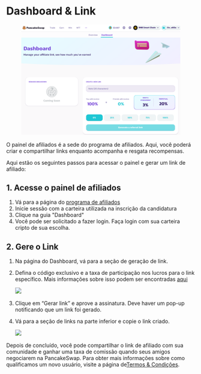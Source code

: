 # Dashboard & Link

<figure><img src="../../.gitbook/assets/image.png" alt=""><figcaption></figcaption></figure>

O painel de afiliados é a sede do programa de afiliados. Aqui, você poderá criar e compartilhar links enquanto acompanha e resgata recompensas.&#x20;

Aqui estão os seguintes passos para acessar o painel e gerar um link de afiliado:

## 1. Acesse o painel de afiliados&#x20;

1. Vá para a página do [programa de afiliados](https://pancakeswap.finance/affiliates-program)&#x20;
2. Inicie sessão com a carteira utilizada na inscrição da candidatura&#x20;
3. Clique na guia "Dashboard"&#x20;
4. Você pode ser solicitado a fazer login. Faça login com sua carteira cripto de sua escolha.

## 2. Gere o Link

1. Na página do Dashboard, vá para a seção de geração de link.
2.  Defina o código exclusivo e a taxa de participação nos lucros para o link específico. Mais informações sobre isso podem ser encontradas [aqui](broken-reference)

    ![](https://1397868517-files.gitbook.io/\~/files/v0/b/gitbook-x-prod.appspot.com/o/spaces%2F-MHREX7DHcljbY5IkjgJ-1972196547%2Fuploads%2FjtdfB2RdajLUcMBaLyCb%2Faffiliate-landing-page-10.png?alt=media\&token=09e1fc03-ca49-469b-9acf-ff2270fc421d)
3. Clique em “Gerar link” e aprove a assinatura. Deve haver um pop-up notificando que um link foi gerado.
4.  Vá para a seção de links na parte inferior e copie o link criado.

    ![](https://1397868517-files.gitbook.io/\~/files/v0/b/gitbook-x-prod.appspot.com/o/spaces%2F-MHREX7DHcljbY5IkjgJ-1972196547%2Fuploads%2Fdu7V63Ip4Lo7elYsTJQv%2Faffiliate-landing-page-09.png?alt=media\&token=5fbb4069-3944-4b98-89d6-f7e226d2fc6d)

Depois de concluído, você pode compartilhar o link de afiliado com sua comunidade e ganhar uma taxa de comissão quando seus amigos negociarem na PancakeSwap. Para obter mais informações sobre como qualificamos um novo usuário, visite a página de[Termos & Condições](broken-reference).
